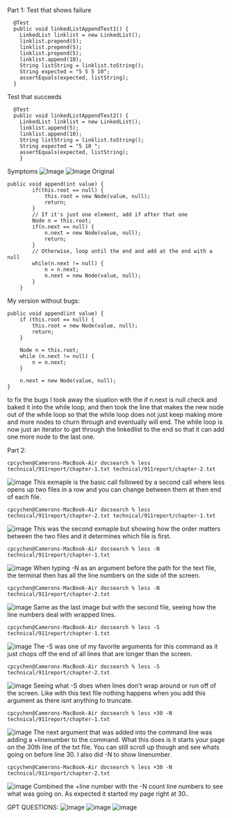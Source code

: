 Part 1:
Test that shows failure
~~~
  @Test 
  public void linkedListAppendTest1() {
    LinkedList linklist = new LinkedList();
    linklist.prepend(5);
    linklist.prepend(5);
    linklist.prepend(5);
    linklist.append(10);
    String listString = linklist.toString();
    String expected = "5 5 5 10";
    assertEquals(expected, listString);
  }
~~~
Test that succeeds 
~~~
  @Test
  public void linkedListAppendTest2() {
    LinkedList linklist = new LinkedList();
    linklist.append(5);
    linklist.append(10);
    String listString = linklist.toString();
    String expected = "5 10 ";
    assertEquals(expected, listString);
    }
~~~
Symptoms
![Image](lab3error1a.png)
![Image](symptom2.png)
Original 
~~~
public void append(int value) {
        if(this.root == null) {
            this.root = new Node(value, null);
            return;
        }
        // If it's just one element, add if after that one
        Node n = this.root;
        if(n.next == null) {
            n.next = new Node(value, null);
            return;
        }
        // Otherwise, loop until the end and add at the end with a null
        while(n.next != null) {
            n = n.next;
            n.next = new Node(value, null);
        }
    }
~~~
My version without bugs:
~~~
public void append(int value) {
    if (this.root == null) {
        this.root = new Node(value, null);
        return;
    }

    Node n = this.root;
    while (n.next != null) {
        n = n.next;
    }

    n.next = new Node(value, null);
}
~~~
to fix the bugs I took away the siuation with the if n.next is null check and baked it into the while loop, and then took the line that makes the new node out of the while loop 
so that the while loop does not just keep making more and more nodes to churn through and eventually will end. The while loop is now just an iterator to get through the linkedlist to the end
so that it can add one more node to the last one. 

Part 2:
~~~
cpcychen@Camerons-MacBook-Air docsearch % less technical/911report/chapter-1.txt technical/911report/chapter-2.txt
~~~
![image](chap1tochap2.png)
This exmaple is the basic call followed by a second call where less opens up two files in a row and you can change between them at then 
end of each file.
~~~
cpcychen@Camerons-MacBook-Air docsearch % less technical/911report/chapter-2.txt technical/911report/chapter-1.txt
~~~
![image](chap2tochap1.png)
This was the second exmaple but showing how the order matters between the two files and it determines which file is first.
~~~
cpcychen@Camerons-MacBook-Air docsearch % less -N technical/911report/chapter-1.txt
~~~
![image](lesstxt3.png)
When typing -N as an argument before the path for the text file, the terminal then has all the line numbers on the side of the screen.
~~~
cpcychen@Camerons-MacBook-Air docsearch % less -N technical/911report/chapter-2.txt
~~~
![image](lesstxt4.png)
Same as the last image but with the second file, seeing how the line numbers deal with wrapped lines. 
~~~
cpcychen@Camerons-MacBook-Air docsearch % less -S technical/911report/chapter-1.txt 
~~~
![image](lesstxt5.png)
The -S was one of my favorite arguments for this command as it just chops off the end of all lines that are longer than the screen. 
~~~
cpcychen@Camerons-MacBook-Air docsearch % less -S technical/911report/chapter-2.txt
~~~
![image](lesstxt6.png)
Seeing what -S does when lines don't wrap around or run off of the screen. Like with this text file nothing happens when you add this argument as there isnt anything to truncate.
~~~
cpcychen@Camerons-MacBook-Air docsearch % less +30 -N technical/911report/chapter-1.txt
~~~
![image](startat301.png)
The next argument that was added into the command line was adding a +linenumber to the command. What this does is it starts your page on the 30th line of the txt file. You can still scroll up though and see whats going on before line 30. I also did -N to show linenumber.
~~~
cpcychen@Camerons-MacBook-Air docsearch % less +30 -N technical/911report/chapter-2.txt
~~~
![image](startat302.png)
Combined the +line number with the -N count line numbers to see what was going on. As expected it started my page right at 30..


GPT QUESTIONS:
![image](gpt1.png)
![image](gpt2.png)
![image](gpt3.png)
